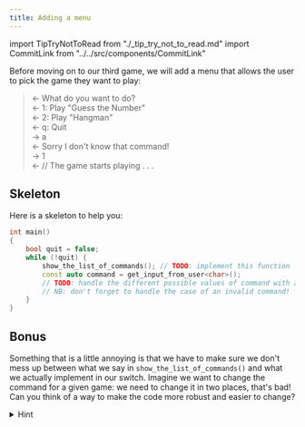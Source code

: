 ```yaml
---
title: Adding a menu
---
```

import TipTryNotToRead from "./_tip_try_not_to_read.md"
import CommitLink from "../../src/components/CommitLink"

Before moving on to our third game, we will add a menu that allows the user to pick the game they want to play:

> ← What do you want to do?<br/>
  ← 1: Play "Guess the Number"<br/>
  ← 2: Play "Hangman"<br/>
  ← q: Quit<br/>
  → a<br/>
  ← Sorry I don't know that command!<br/>
  → 1<br/>
  ← // The game starts playing . . .
  

<TipTryNotToRead />

## Skeleton

Here is a skeleton to help you:

```cpp
int main()
{
    bool quit = false;
    while (!quit) {
        show_the_list_of_commands(); // TODO: implement this function
        const auto command = get_input_from_user<char>();
        // TODO: handle the different possible values of command with a switch
        // NB: don't forget to handle the case of an invalid command!
    }
}
```

<CommitLink hash="2dbe98c7c49f38a9af013a5b17df8e6079f6c78a"/>

## Bonus

Something that is a little annoying is that we have to make sure we don't mess up between what we say in `show_the_list_of_commands()` and what we actually implement in our switch. Imagine we want to change the command for a given game: we need to change it in two places, that's bad! Can you think of a way to make the code more robust and easier to change?
<details>
    <summary>Hint</summary>
    You could define a <code>Game</code> struct that would contain the name of the game as a string and the function you need to call to start the game. Then you can associate a distinct command to each game by storing the game in a map (or an array if you only plan to use numbers: the index of the game will correspond to its command). 
</details>

<CommitLink hash="f63f3317faf40baa9ffbf1dadf3b066fe1065711"/>